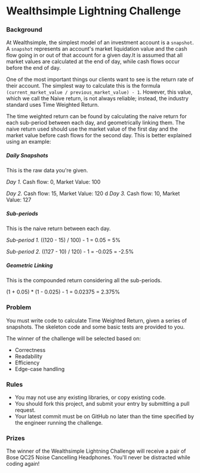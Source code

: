 # Wealthsimple Lightning Challenge

### Background
At Wealthsimple, the simplest model of an investment account is a `snapshot`. A `snapshot` represents an account's market liquidation value and the cash flow going in or out of that account for a given day.It is assumed that all market values are calculated at the end of day, while cash flows occur before the end of day.

One of the most important things our clients want to see is the return rate of their account. The simplest way to calculate this is the formula `(current_market_value / previous_market_value) - 1`. However, this value, which we call the Naive return, is not always reliable; instead, the industry standard uses Time Weighted Return.

The time weighted return can be found by calculating the naive return for each sub-period between each day, and geometrically linking them. The naive return used should use the market value of the first day and the market value before cash flows for the second day. This is better explained using an example:

##### Daily Snapshots

This is the raw data you're given.

*Day 1.* Cash flow: 0, Market Value: 100

*Day 2.* Cash flow: 15, Market Value: 120
d
*Day 3.* Cash flow: 10, Market Value: 127

##### Sub-periods

This is the naive return between each day.

*Sub-period 1.* ((120 - 15) / 100) - 1 = 0.05 = 5%

*Sub-period 2.* ((127 - 10) / 120) - 1 = -0.025 = -2.5%

##### Geometric Linking

This is the compounded return considering all the sub-periods.

(1 + 0.05) * (1 - 0.025) - 1 = 0.02375 = 2.375%

### Problem

You must write code to calculate Time Weighted Return, given a series of snapshots. The skeleton code and some basic tests are provided to you.

The winner of the challenge will be selected based on:
- Correctness
- Readability
- Efficiency
- Edge-case handling

### Rules

- You may not use any existing libraries, or copy existing code.
- You should fork this project, and submit your entry by submitting a pull request.
- Your latest commit must be on GitHub no later than the time specified by the engineer running the challenge.

### Prizes

The winner of the Wealthsimple Lightning Challenge will receive a pair of Bose QC25 Noise Cancelling Headphones. You'll never be distracted while coding again!
